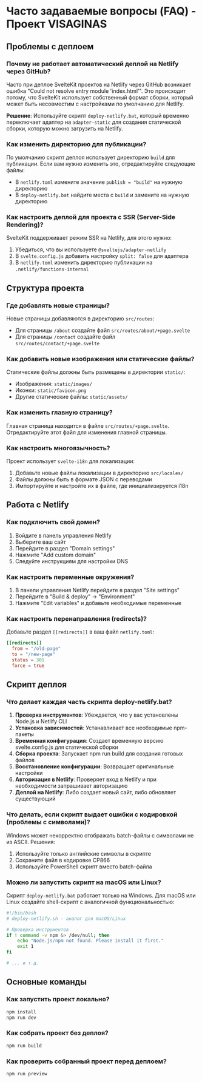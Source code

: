 # Часто задаваемые вопросы (FAQ) - Проект VISAGINAS

## Проблемы с деплоем

### Почему не работает автоматический деплой на Netlify через GitHub?

Часто при деплое SvelteKit проектов на Netlify через GitHub возникает ошибка "Could not resolve entry module 'index.html'". Это происходит потому, что SvelteKit использует собственный формат сборки, который может быть несовместим с настройками по умолчанию для Netlify.

**Решение**: Используйте скрипт `deploy-netlify.bat`, который временно переключает адаптер на `adapter-static` для создания статической сборки, которую можно загрузить на Netlify.

### Как изменить директорию для публикации?

По умолчанию скрипт деплоя использует директорию `build` для публикации. Если вам нужно изменить это, отредактируйте следующие файлы:
- В `netlify.toml` измените значение `publish = "build"` на нужную директорию
- В `deploy-netlify.bat` найдите места с `build` и замените на нужную директорию

### Как настроить деплой для проекта с SSR (Server-Side Rendering)?

SvelteKit поддерживает режим SSR на Netlify, для этого нужно:
1. Убедиться, что вы используете `@sveltejs/adapter-netlify`
2. В `svelte.config.js` добавить настройку `split: false` для адаптера
3. В `netlify.toml` изменить директорию публикации на `.netlify/functions-internal`

## Структура проекта

### Где добавлять новые страницы?

Новые страницы добавляются в директорию `src/routes`:
- Для страницы `/about` создайте файл `src/routes/about/+page.svelte`
- Для страницы `/contact` создайте файл `src/routes/contact/+page.svelte`

### Как добавить новые изображения или статические файлы?

Статические файлы должны быть размещены в директории `static/`:
- Изображения: `static/images/`
- Иконки: `static/favicon.png`
- Другие статические файлы: `static/assets/`

### Как изменить главную страницу?

Главная страница находится в файле `src/routes/+page.svelte`. Отредактируйте этот файл для изменения главной страницы.

### Как настроить многоязычность?

Проект использует `svelte-i18n` для локализации:
1. Добавьте новые файлы локализации в директорию `src/locales/`
2. Файлы должны быть в формате JSON с переводами
3. Импортируйте и настройте их в файле, где инициализируется i18n

## Работа с Netlify

### Как подключить свой домен?

1. Войдите в панель управления Netlify
2. Выберите ваш сайт
3. Перейдите в раздел "Domain settings"
4. Нажмите "Add custom domain"
5. Следуйте инструкциям для настройки DNS

### Как настроить переменные окружения?

1. В панели управления Netlify перейдите в раздел "Site settings"
2. Перейдите в "Build & deploy" -> "Environment"
3. Нажмите "Edit variables" и добавьте необходимые переменные

### Как настроить перенаправления (redirects)?

Добавьте раздел `[[redirects]]` в ваш файл `netlify.toml`:

```toml
[[redirects]]
  from = "/old-page"
  to = "/new-page"
  status = 301
  force = true
```

## Скрипт деплоя

### Что делает каждая часть скрипта deploy-netlify.bat?

1. **Проверка инструментов**: Убеждается, что у вас установлены Node.js и Netlify CLI
2. **Установка зависимостей**: Устанавливает все необходимые npm-пакеты
3. **Временная конфигурация**: Создает временную версию svelte.config.js для статической сборки
4. **Сборка проекта**: Запускает npm run build для создания готовых файлов
5. **Восстановление конфигурации**: Возвращает оригинальные настройки
6. **Авторизация в Netlify**: Проверяет вход в Netlify и при необходимости запрашивает авторизацию
7. **Деплой на Netlify**: Либо создает новый сайт, либо обновляет существующий

### Что делать, если скрипт выдает ошибки с кодировкой (проблемы с символами)?

Windows может некорректно отображать batch-файлы с символами не из ASCII. Решения:
1. Используйте только английские символы в скрипте
2. Сохраните файл в кодировке CP866
3. Используйте PowerShell скрипт вместо batch-файла

### Можно ли запустить скрипт на macOS или Linux?

Скрипт `deploy-netlify.bat` работает только на Windows. Для macOS или Linux создайте shell-скрипт с аналогичной функциональностью:

```bash
#!/bin/bash
# deploy-netlify.sh - аналог для macOS/Linux

# Проверка инструментов
if ! command -v npm &> /dev/null; then
    echo "Node.js/npm not found. Please install it first."
    exit 1
fi

# ... и т.д.
```

## Основные команды

### Как запустить проект локально?

```bash
npm install
npm run dev
```

### Как собрать проект без деплоя?

```bash
npm run build
```

### Как проверить собранный проект перед деплоем?

```bash
npm run preview
```